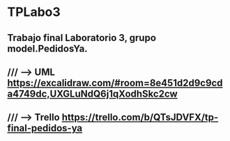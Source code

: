 # TPLabo3
Trabajo final Laboratorio 3, grupo model.PedidosYa.
------------------------------------------------------------
/// --> UML
https://excalidraw.com/#room=8e451d2d9c9cda4749dc,UXGLuNdQ6j1qXodhSkc2cw
------------------------------------------------------------
/// --> Trello
https://trello.com/b/QTsJDVFX/tp-final-pedidos-ya
------------------------------------------------------------
